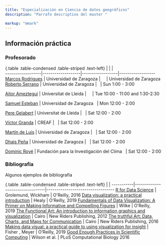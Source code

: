 ```yaml
---
title: "Especialización en Ciencia de datos geográficos"
description: "Parrafo descriptivo del master "

markup: "mmark"
---
```


## Información práctica


### Profesorado

{.table .table-condensed .table-striped .text-left}
<span></span>     | <span></span>     | <span></span>    | <span></span>    
------------------|-------------------|------------------|------------------
[Marcos Rodrigues](http://stat.duke.edu/~mc301/) | Universidad de Zaragoza        | <a href="mailto:rmarcos@unizar.es" title="email"><i class="fa fa-envelope"></i></a> &nbsp; <a href="https://github.com/mine-cetinkaya-rundel" title="GitHub"><i class="fa fa-github"></i></a> &nbsp; <a href="https://twitter.com/minebocek" title="Twitter"><i class="fa fa-twitter"></i></a> | Universidad de Zaragoza 
[Roberto Serrano](https://www.linkedin.com/in/peter-hase-8092a6b9/) | Universidad de Zaragoza | <a href="mailto:roberto.serrano@unizar.es" title="email"><i class="fa fa-envelope"></i></a> &nbsp; <a href="https://github.com/peterbhase" title="GitHub"><i class="fa fa-github"></i></a> | Sun 1:00 - 3:00 

[Aitor Ameztegui](https://www.linkedin.com/in/walker-harrison-11a36b6b/) | Universitat de Lleida | <a href="mailto:aitor.ameztegui@udl.cat" title="email"><i class="fa fa-envelope"></i></a> &nbsp; <a href="https://github.com/WalkerHarrison" title="GitHub"><i class="fa fa-github"></i></a> &nbsp; <a href="https://twitter.com/WalkWearsCrocs" title="Twitter"><i class="fa fa-twitter"></i></a> | Tue 10:00 - 11:00 and 1:30-2:30 

[Samuel Esteban](http://garylarson.weebly.com/) | Universidad de Zaragoza <a href="mailto:mailto:sestebanr@unizar.es" title="email"><i class="fa fa-envelope"></i></a> &nbsp; <a href="https://github.com/garylarson" title="GitHub"><i class="fa fa-github"></i></a> | Mon 12:00 - 2:00 

[Pere Gelabert](https://www.linkedin.com/in/sarah-sibley-3bb171ba/) | Universitat de Lleida | <a href="mailto:perejoan.gelabert@udl.cat" title="email"><i class="fa fa-envelope"></i></a> &nbsp; <a href="https://github.com/scsibs" title="GitHub"><i class="fa fa-github"></i></a> | Sat 12:00 - 2:00

[Víctor Granda](https://www.linkedin.com/in/sarah-sibley-3bb171ba/) | CREAF |  <a href="mailto:v.granda@creaf.uab.cat" title="email"><i class="fa fa-envelope"></i></a> &nbsp; <a href="https://github.com/scsibs" title="GitHub"><i class="fa fa-github"></i></a> | Sat 12:00 - 2:00 

[Martín de Luis](https://www.linkedin.com/in/sarah-sibley-3bb171ba/) | Universidad de Zaragoza | <a href="mailto:mdla@unizar.es" title="email"><i class="fa fa-envelope"></i></a> &nbsp; <a href="https://github.com/scsibs" title="GitHub"><i class="fa fa-github"></i></a> | Sat 12:00 - 2:00 

[Dhais Peña](https://www.linkedin.com/in/sarah-sibley-3bb171ba/) | Universidad de Zaragoza | <a href="mailto:dpa@unizar.es" title="email"><i class="fa fa-envelope"></i></a> &nbsp; <a href="https://github.com/scsibs" title="GitHub"><i class="fa fa-github"></i></a> | Sat 12:00 - 2:00 

[Dominic Royé](https://www.linkedin.com/in/sarah-sibley-3bb171ba/) | Fundación para la Investigación del Clima <a href="mailto:dominic.roye@ficlima.org" title="email"><i class="fa fa-envelope"></i></a> &nbsp; <a href="https://github.com/scsibs" title="GitHub"><i class="fa fa-github"></i></a> | Sat 12:00 - 2:00 


 

  
  
### Bibliografía

Algunos ejemplos de bibliografía

{.table .table-condensed .table-striped .text-left}
 <span></span>     | <span></span> | <span></span> 
-----------|---------------------------------|----------------------------------
[R for Data Science](http://r4ds.had.co.nz/) | Grolemund, Wickham | O'Reilly, 2016
[Data visualization: a practical introduction](https://kieranhealy.org/publications/dataviz/) | Healy | O’Reilly, 2019
[Fundamentals of Data Visualization: A Primer on Making Informative and Compelling Figures](https://serialmentor.com/dataviz/) | Wilke | O’Reilly, 2019
[The Functional Art: An introduction to information graphics and visualization](http://www.thefunctionalart.com/) | Cairo | New Riders Publishing, 2012
[The truthful Art: Data, Charts, and Maps for Communication](https://www.amazon.es/Truthful-Art-Data-Charts-Communication/dp/0321934075) | Cairo | New Riders Publishing, 2016
[Making data visual: a practical guide to using visualization for insight](https://www.amazon.com/Making-Data-Visual-Practical-Visualization/dp/1491928468) | Fisher , Meyer |  O’Reilly, 2019
[Good Enough Practices in Scientific Computing](https://journals.plos.org/ploscompbiol/article?id=10.1371/journal.pcbi.1005510) | Wilson et al. | PLoS Computational Biology 2016 



